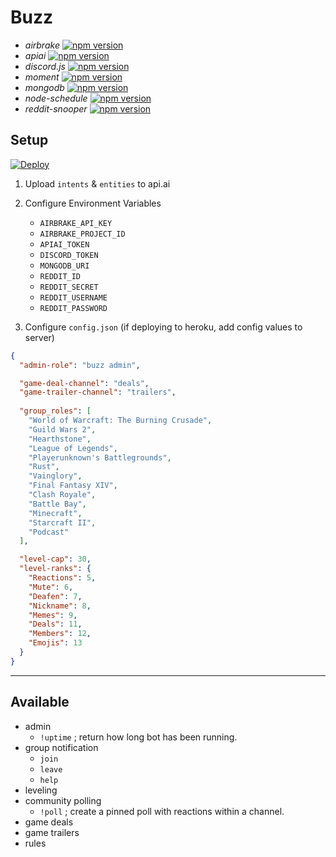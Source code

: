 # Buzz
- *airbrake* [![npm version](https://badge.fury.io/js/airbrake.svg)](https://badge.fury.io/js/airbrake)
- *apiai* [![npm version](https://badge.fury.io/js/apiai.svg)](https://badge.fury.io/js/apiai)
- *discord.js* [![npm version](https://badge.fury.io/js/discord.js.svg)](https://badge.fury.io/js/discord.js)
- *moment* [![npm version](https://badge.fury.io/js/moment.svg)](https://badge.fury.io/js/moment)
- *mongodb* [![npm version](https://badge.fury.io/js/mongodb.svg)](https://badge.fury.io/js/mongodb)
- *node-schedule* [![npm version](https://badge.fury.io/js/node-schedule.svg)](https://badge.fury.io/js/node-schedule)
- *reddit-snooper* [![npm version](https://badge.fury.io/js/reddit-snooper.svg)](https://badge.fury.io/js/reddit-snooper)

## Setup
[![Deploy](https://www.herokucdn.com/deploy/button.svg)](https://heroku.com/deploy)

1. Upload `intents` & `entities` to api.ai

2. Configure Environment Variables
   * `AIRBRAKE_API_KEY`
   * `AIRBRAKE_PROJECT_ID`
   * `APIAI_TOKEN`
   * `DISCORD_TOKEN`
   * `MONGODB_URI`
   * `REDDIT_ID`
   * `REDDIT_SECRET`
   * `REDDIT_USERNAME`
   * `REDDIT_PASSWORD`

3. Configure `config.json` (if deploying to heroku, add config values to server)
```json
{
  "admin-role": "buzz admin",

  "game-deal-channel": "deals",
  "game-trailer-channel": "trailers",
  
  "group_roles": [
    "World of Warcraft: The Burning Crusade",
    "Guild Wars 2",
    "Hearthstone",
    "League of Legends",
    "Playerunknown's Battlegrounds",
    "Rust",
    "Vainglory",
    "Final Fantasy XIV",
    "Clash Royale",
    "Battle Bay",
    "Minecraft",
    "Starcraft II",
    "Podcast"
  ],

  "level-cap": 30,
  "level-ranks": {
    "Reactions": 5,
    "Mute": 6,
    "Deafen": 7,
    "Nickname": 8,
    "Memes": 9,
    "Deals": 11,
    "Members": 12,
    "Emojis": 13
  }
}
```
---
## Available
- admin
  * `!uptime`  ; return how long bot has been running.
- group notification
  * `join`
  * `leave`
  * `help`
- leveling
- community polling
  * `!poll`    ; create a pinned poll with reactions within a channel.
- game deals
- game trailers
- rules
